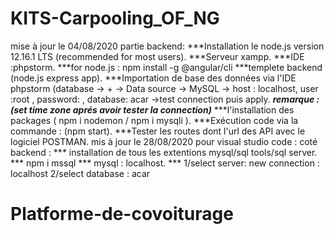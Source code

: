 # KITS-Carpooling_OF_NG
mise à jour le 04/08/2020
partie backend:
***Installation le node.js version 12.16.1 LTS (recommended for most users).
***Serveur xampp.
***IDE :phpstorm.
***for node.js : npm install -g @angular/cli
***templete backend (node.js express app).
***Importation de base des données via l'IDE phpstorm (database -> + -> Data source -> MySQL -> host : localhost, user :root , password: , database: acar ->test connection puis apply.
***remarque : (set time zone aprés avoir tester la connection)***
***l'installation des packages ( npm i nodemon / npm i mysqli ).
***Exécution code via la commande : (npm start).
***Tester les routes dont l'url des API avec le logiciel POSTMAN.
mis à jour le 28/08/2020
pour visual studio code : coté backend : *** installation de tous les extentions mysql/sql tools/sql server.
                                                                    *** npm i mssql
                                                                    *** mysql : localhost.
                                                                    *** 1/select server: new connection : localhost
                                                                           2/select database : acar
                  
# Platforme-de-covoiturage
